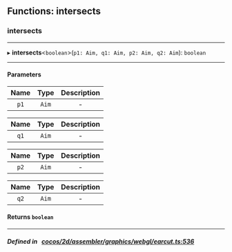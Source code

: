 ## Functions: intersects

### intersects


___
▸ **intersects**<`boolean`\>(`p1: Aim, q1: Aim, p2: Aim, q2: Aim`): `boolean`
___


#### Parameters

| Name | Type | Description |
| :------: | :------: | :------: |
| `p1` | `Aim` | - |

| Name | Type | Description |
| :------: | :------: | :------: |
| `q1` | `Aim` | - |

| Name | Type | Description |
| :------: | :------: | :------: |
| `p2` | `Aim` | - |

| Name | Type | Description |
| :------: | :------: | :------: |
| `q2` | `Aim` | - |


#### Returns `boolean` 
___


##### Defined in &nbsp;   [cocos/2d/assembler/graphics/webgl/earcut.ts:536](https://github.com/cocos-creator/engine/blob/c7bf6b8a9/cocos/2d/assembler/graphics/webgl/earcut.ts#L536)&nbsp;
